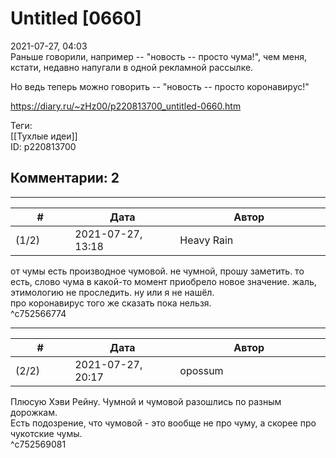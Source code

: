Untitled [0660]
===============

  
2021-07-27, 04:03  
 Раньше говорили, например -- "новость -- просто чума!", чем меня, кстати, недавно напугали в одной рекламной рассылке.   
   
 Но ведь теперь можно говорить -- "новость -- просто коронавирус!"   
  
<https://diary.ru/~zHz00/p220813700_untitled-0660.htm>  
  
Теги:  
[[Тухлые идеи]]  
ID: p220813700  


Комментарии: 2
--------------

  


---



|         #         |              Дата              |                     Автор                     |           ID           |
| --- | --- | --- | --- |
| (1/2) | 2021-07-27, 13:18 | Heavy Rain | c752566774 |

  
 от чумы есть производное чумовой. не чумной, прошу заметить. то есть, слово чума в какой-то момент приобрело новое значение. жаль, этимологию не проследить. ну или я не нашёл.   
 про коронавирус того же сказать пока нельзя.   
 ^c752566774

---



|         #         |              Дата              |                     Автор                     |           ID           |
| --- | --- | --- | --- |
| (2/2) | 2021-07-27, 20:17 | opossum | c752569081 |

  
 Плюсую Хэви Рейну. Чумной и чумовой разошлись по разным дорожкам.   
 Есть подозрение, что чумовой - это вообще не про чуму, а скорее про чукотские чумы.   
 ^c752569081